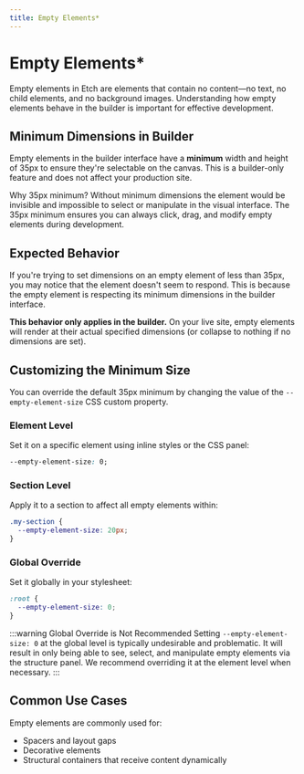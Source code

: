 ```yaml
---
title: Empty Elements*
---
```


# Empty Elements*

Empty elements in Etch are elements that contain no content—no text, no child elements, and no background images. Understanding how empty elements behave in the builder is important for effective development.

## Minimum Dimensions in Builder

Empty elements in the builder interface have a **minimum** width and height of 35px to ensure they're selectable on the canvas. This is a builder-only feature and does not affect your production site.

Why 35px minimum? Without minimum dimensions the element would be invisible and impossible to select or manipulate in the visual interface. The 35px minimum ensures you can always click, drag, and modify empty elements during development.

## Expected Behavior

If you're trying to set dimensions on an empty element of less than 35px, you may notice that the element doesn't seem to respond. This is because the empty element is respecting its minimum dimensions in the builder interface.

**This behavior only applies in the builder.** On your live site, empty elements will render at their actual specified dimensions (or collapse to nothing if no dimensions are set).

## Customizing the Minimum Size

You can override the default 35px minimum by changing the value of the `--empty-element-size` CSS custom property.

### Element Level
Set it on a specific element using inline styles or the CSS panel:
```css
--empty-element-size: 0;
```

### Section Level
Apply it to a section to affect all empty elements within:
```css
.my-section {
  --empty-element-size: 20px;
}
```

### Global Override
Set it globally in your stylesheet:
```css
:root {
  --empty-element-size: 0;
}
```

:::warning Global Override is Not Recommended
Setting `--empty-element-size: 0` at the global level is typically undesirable and problematic. It will result in only being able to see, select, and manipulate empty elements via the structure panel. We recommend overriding it at the element level when necessary.
:::

## Common Use Cases

Empty elements are commonly used for:
- Spacers and layout gaps
- Decorative elements
- Structural containers that receive content dynamically

